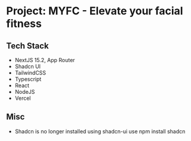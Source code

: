 # Project: MYFC - Elevate your facial fitness

## Tech Stack
* NextJS 15.2, App Router
* Shadcn UI
* TailwindCSS
* Typescript
* React
* NodeJS
* Vercel

## Misc
* Shadcn is no longer installed using shadcn-ui use npm install shadcn